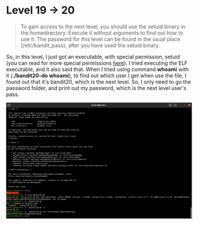 # Level 19 -> 20
> To gain access to the next level, you should use the setuid binary in the homedirectory. Execute it without arguments to find out how to use it. The password for this level can be found in the usual place (/etc/bandit_pass), after you have used the setuid binary.

So, in this level, I just got an executable, with special permission, setuid (you can read for more special permissions [here](https://www.thegeekdiary.com/linux-interview-questions-special-permissions-suid-sgid-and-sticky-bit/)).
I tried executing the ELF executable, and it also said that. When I tried using command **whoami** with it (**./bandit20-do whoami**), to find out which user I get when use the file, I found
out that it's bandit20, which is the next level. So, I only need to go the password folder, and print out my password, which is the next level user's pass.

![Sol](https://github.com/HenryNg101/ctf-write-ups/blob/main/Over_the_wire/Bandit/Level%2019%20-%3E%2020/Images/0.png)
